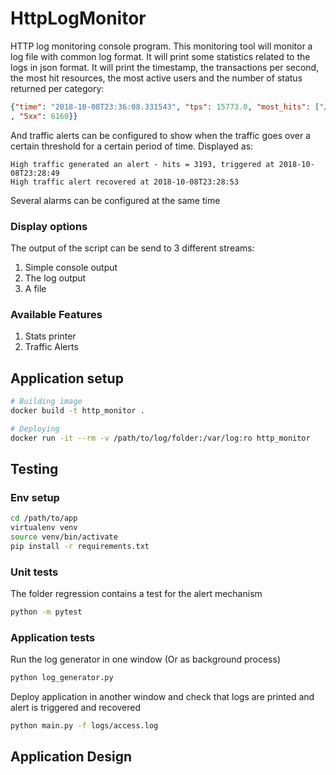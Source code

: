 # HttpLogMonitor
HTTP log monitoring console program. This monitoring tool will monitor a log file with common log format.
It will print some statistics related to the logs in json format. It will print the timestamp, the transactions per second, the most hit resources, the most active users and the number of status returned per category:
```json
{"time": "2018-10-08T23:36:08.331543", "tps": 15773.0, "most_hits": ["/users", "/statistics", "/api"], "most_active_users": ["Alan", "Thom", "Clara"], "status_codes": {"2xx": 5599, "3xx": 4465, "4xx": 13668
, "5xx": 6160}}
```


And traffic alerts can be configured to show when the traffic goes over a certain threshold for a certain period of time. Displayed as:
```
High traffic generated an alert - hits = 3193, triggered at 2018-10-08T23:28:49
High traffic alert recovered at 2018-10-08T23:28:53
```
Several alarms can be configured at the same time


### Display options
The output of the script can be send to 3 different streams:
1. Simple console output
2. The log output
3. A file

### Available Features
1. Stats printer
2. Traffic Alerts

## Application setup
```bash
# Building image
docker build -t http_monitor .

# Deploying 
docker run -it --rm -v /path/to/log/folder:/var/log:ro http_monitor
```
## Testing
### Env setup
```bash
cd /path/to/app
virtualenv venv
source venv/bin/activate
pip install -r requirements.txt
```
### Unit tests
The folder regression contains a test for the alert mechanism
```bash
python -m pytest
```
### Application tests
Run the log generator in one window (Or as background process)
```bash
python log_generator.py
```
Deploy application in another window and check that logs are printed and alert is triggered and recovered
```bash
python main.py -f logs/access.log
```

## Application Design

